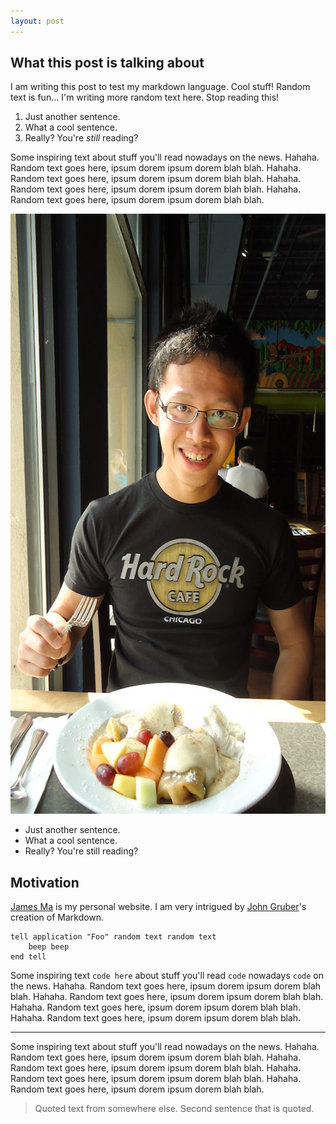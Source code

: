 ```yaml
---
layout: post
---
```


What this post is talking about
-------------------------------

I am writing this post to test my markdown language. Cool stuff! Random text is fun... I'm writing more random text here. Stop reading this!

1. Just another sentence.
2. What a cool sentence.
3. Really? You're _still_ reading?

Some inspiring text about stuff you'll read nowadays on the news. Hahaha. Random text goes here, ipsum dorem ipsum dorem blah blah. Hahaha. Random text goes here, ipsum dorem ipsum dorem blah blah. Hahaha. Random text goes here, ipsum dorem ipsum dorem blah blah. Hahaha. Random text goes here, ipsum dorem ipsum dorem blah blah. 

<img src="/assets/images/food.jpg" height="960" width="555" alt="Picture" title="Mmmmhm Food!" />

* Just another sentence.
* What a cool sentence.
* Really? You're still reading?

Motivation <a id="motivation"></a>
----------

[James Ma][] is my personal website. I am very intrigued by [John Gruber][]'s creation of Markdown.

	tell application "Foo" random text random text
		beep beep
	end tell

Some inspiring text `code here` about stuff you'll read `code` nowadays `code` on the news. Hahaha. Random text goes here, ipsum dorem ipsum dorem blah blah. Hahaha. Random text goes here, ipsum dorem ipsum dorem blah blah. Hahaha. Random text goes here, ipsum dorem ipsum dorem blah blah. Hahaha. Random text goes here, ipsum dorem ipsum dorem blah blah.

---

Some inspiring text about stuff you'll read nowadays on the news. Hahaha. Random text goes here, ipsum dorem ipsum dorem blah blah. Hahaha. Random text goes here, ipsum dorem ipsum dorem blah blah. Hahaha. Random text goes here, ipsum dorem ipsum dorem blah blah. Hahaha. Random text goes here, ipsum dorem ipsum dorem blah blah. 

> Quoted text from somewhere else.
> Second sentence that is quoted.


[James Ma]:		http://jamesma.info 				"Personal website"
[John Gruber]:	http://daringfireball.net/			"Daring Fireball"